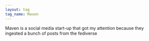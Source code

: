```yaml
---
layout: tag
tag_name: Maven
---
```


Maven is a social media start-up that got my attention because they ingested a bunch of posts from the fediverse
